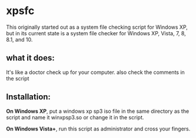 # xpsfc
This originally started out as a system file checking script for Windows XP, but in its current state is a system file checker for Windows XP, Vista, 7, 8, 8.1, and 10.

## what it does:

It's like a doctor check up for your computer.
also check the comments in the script

## Installation:

**On Windows XP**, put a windows xp sp3 iso file in the same directory as the script and name it winxpsp3.so
or change it in the script.

**On Windows Vista+**, run this script as administrator and cross your fingers.
